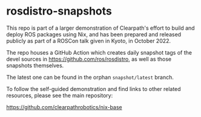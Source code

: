 # rosdistro-snapshots

This repo is part of a larger demonstration of Clearpath's effort to build
and deploy ROS packages using Nix, and has been prepared and released
publicly as part of a ROSCon talk given in Kyoto, in October 2022.

The repo houses a GitHub Action which creates daily snapshot tags of the devel
sources in https://github.com/ros/rosdistro, as well as those snapshots
themselves.

The latest one can be found in the orphan `snapshot/latest` branch.

To follow the self-guided demonstration and find links to other related
resources, please see the main repository:

https://github.com/clearpathrobotics/nix-base
